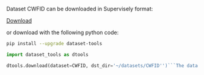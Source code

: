 Dataset CWFID can be downloaded in Supervisely format:

[Download](https://assets.supervise.ly/supervisely-supervisely-assets-public/teams_storage/q/V/tD/DkjDBIGvZwkFWBECl9HeLGb6CZBatBrf5Vb3dUwN6cx815WdUDJr0j4Sq5CNTWl43fxyBWInzMFxdrhy4Z3kML71TKjwqzl6xec6MfRmKTJpriMuOWDZ891my5bd.tar)

or download with the following python code:
``` bash
pip install --upgrade dataset-tools
```

``` python
import dataset_tools as dtools

dtools.download(dataset=CWFID, dst_dir='~/datasets/CWFID'')```The data in original format can be [downloaded here](https://github.com/cwfid/dataset/releases)